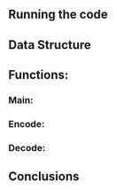 ## Running the code


## Data Structure


## Functions:
### Main:

### Encode:

### Decode:

## Conclusions
